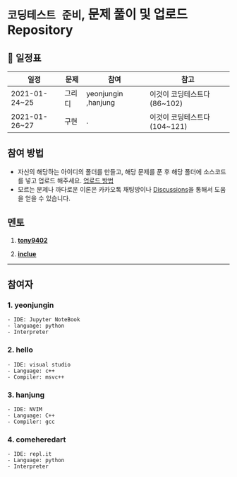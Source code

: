 #  `코딩테스트 준비`, 문제 풀이 및 업로드 Repository



## 📅 일정표 


|일정      |     문제| 참여 | 참고 |
|--------|----------|-----|-----|
|2021-01-24~25|그리디| yeonjungin ,hanjung  |이것이 코딩테스트다(86~102)|
|2021-01-26~27|구현| . |이것이 코딩테스트다(104~121)|



## 참여 방법
- 자신의 해당하는 아이디의 폴더를 만들고, 해당 문제를 푼 후 해당 폴더에 소스코드를 넣고 업로드 해주세요. [업로드 방법](https://github.com/hanjiung/AlgorithmCode/wiki)
- 모르는 문제나 까다로운 이론은 카카오톡 채팅방이나 [Discussions](https://github.com/hanjiung/AlgorithmCode/discussions)을 통해서 도움을 얻을 수 있습니다.


## 멘토

1. [**tony9402**](https://github.com/tony9402)   

2. [**inclue**](https://github.com/inclue)


---
## 참여자

### 1. yeonjungin 
    - IDE: Jupyter NoteBook
    - language: python
    - Interpreter


### 2. hello
    - IDE: visual studio
    - Language: c++
    - Compiler: msvc++

### 3. hanjung 
    - IDE: NVIM
    - Language: C++
    - Compiler: gcc
    

### 4. comeheredart
    - IDE: repl.it
    - Language: python
    - Interpreter
    

